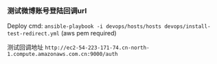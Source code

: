### 测试微博账号登陆回调url

Deploy cmd: `ansible-playbook -i devops/hosts/hosts devops/install-test-redirect.yml` (aws pem required)

测试回调地址 `http://ec2-54-223-171-74.cn-north-1.compute.amazonaws.com.cn:9000/auth`
